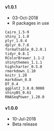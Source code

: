 
#### v1.0.1  
* 03-Oct-2018
* R packages in use

```
Cairo_1.5-9
shiny_1.1.0
plyr_1.8.4
dplyr_0.7.6
formattable_0.2.0.1
tidyr_0.8.1
RColorBrewer_1.1-2
shinythemes_1.1.1
highcharter_0.5.0
rmarkdown_1.10
knitr_1.20
markdown_0.8
DT_0.4
ggplot2_3.0.0.9000
shinyBS_0.61
RNASeqPower_1.20.0
```

#### v1.0.0  
* 10-Jul-2018
* Beta release  





